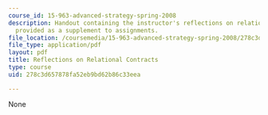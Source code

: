 ```yaml
---
course_id: 15-963-advanced-strategy-spring-2008
description: Handout containing the instructor's reflections on relational contracts
  provided as a supplement to assignments.
file_location: /coursemedia/15-963-advanced-strategy-spring-2008/278c3d657878fa52eb9bd62b86c33eea_rel_cons.pdf
file_type: application/pdf
layout: pdf
title: Reflections on Relational Contracts
type: course
uid: 278c3d657878fa52eb9bd62b86c33eea

---
```

None